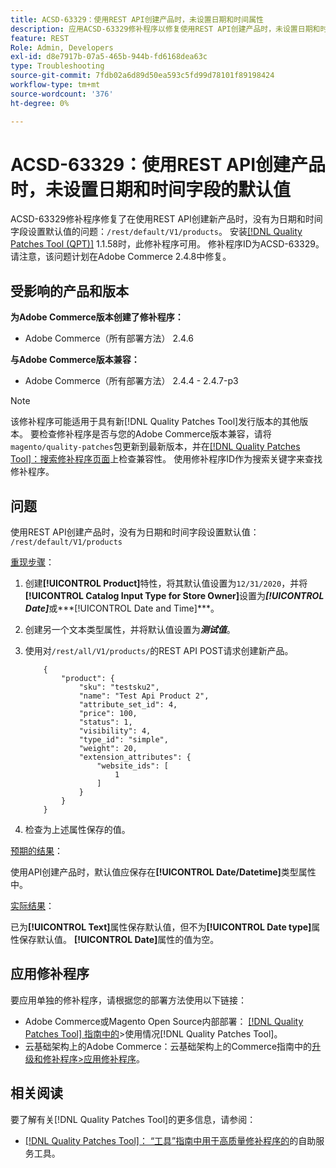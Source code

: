 ```yaml
---
title: ACSD-63329：使用REST API创建产品时，未设置日期和时间属性
description: 应用ACSD-63329修补程序以修复使用REST API创建产品时，未设置日期和时间字段默认值的Adobe Commerce问题。
feature: REST
Role: Admin, Developers
exl-id: d8e7917b-07a5-465b-944b-fd6168dea63c
type: Troubleshooting
source-git-commit: 7fdb02a6d89d50ea593c5fd99d78101f89198424
workflow-type: tm+mt
source-wordcount: '376'
ht-degree: 0%

---
```


# ACSD-63329：使用REST API创建产品时，未设置日期和时间字段的默认值

ACSD-63329修补程序修复了在使用REST API创建新产品时，没有为日期和时间字段设置默认值的问题：`/rest/default/V1/products`。 安装[[!DNL Quality Patches Tool (QPT)]](/help/tools/quality-patches-tool/quality-patches-tool-to-self-serve-quality-patches.md) 1.1.58时，此修补程序可用。 修补程序ID为ACSD-63329。 请注意，该问题计划在Adobe Commerce 2.4.8中修复。

## 受影响的产品和版本

**为Adobe Commerce版本创建了修补程序：**

* Adobe Commerce（所有部署方法） 2.4.6

**与Adobe Commerce版本兼容：**

* Adobe Commerce（所有部署方法） 2.4.4 - 2.4.7-p3

>[!NOTE]
>
>该修补程序可能适用于具有新[!DNL Quality Patches Tool]发行版本的其他版本。 要检查修补程序是否与您的Adobe Commerce版本兼容，请将`magento/quality-patches`包更新到最新版本，并在[[!DNL Quality Patches Tool]：搜索修补程序页面](https://experienceleague.adobe.com/tools/commerce-quality-patches/index.html)上检查兼容性。 使用修补程序ID作为搜索关键字来查找修补程序。

## 问题

使用REST API创建产品时，没有为日期和时间字段设置默认值： `/rest/default/V1/products`

<u>重现步骤</u>：

1. 创建&#x200B;**[!UICONTROL Product]**&#x200B;特性，将其默认值设置为`12/31/2020`，并将&#x200B;**[!UICONTROL Catalog Input Type for Store Owner]**&#x200B;设置为&#x200B;***[!UICONTROL Date]***&#x200B;或***[!UICONTROL Date and Time]***。
1. 创建另一个文本类型属性，并将默认值设置为&#x200B;***测试值***。
1. 使用对`/rest/all/V1/products/`的REST API POST请求创建新产品。

   ```
       {
           "product": {
               "sku": "testsku2",
               "name": "Test Api Product 2",
               "attribute_set_id": 4,
               "price": 100,
               "status": 1,
               "visibility": 4,
               "type_id": "simple",
               "weight": 20,
               "extension_attributes": {
                   "website_ids": [
                       1
                   ]
               }
           }
       }
   ```

1. 检查为上述属性保存的值。

<u>预期的结果</u>：

使用API创建产品时，默认值应保存在&#x200B;**[!UICONTROL Date/Datetime]**&#x200B;类型属性中。

<u>实际结果</u>：

已为&#x200B;**[!UICONTROL Text]**&#x200B;属性保存默认值，但不为&#x200B;**[!UICONTROL Date type]**&#x200B;属性保存默认值。 **[!UICONTROL Date]**&#x200B;属性的值为空。

## 应用修补程序

要应用单独的修补程序，请根据您的部署方法使用以下链接：

* Adobe Commerce或Magento Open Source内部部署： [[!DNL Quality Patches Tool] 指南中的](/help/tools/quality-patches-tool/usage.md)>使用情况[!DNL Quality Patches Tool]。
* 云基础架构上的Adobe Commerce：云基础架构上的Commerce指南中的[升级和修补程序>应用修补程序](https://experienceleague.adobe.com/docs/commerce-cloud-service/user-guide/develop/upgrade/apply-patches.html)。

## 相关阅读

要了解有关[!DNL Quality Patches Tool]的更多信息，请参阅：

* [[!DNL Quality Patches Tool]： “工具”指南中用于高质量修补程序的](/help/tools/quality-patches-tool/quality-patches-tool-to-self-serve-quality-patches.md)的自助服务工具。
